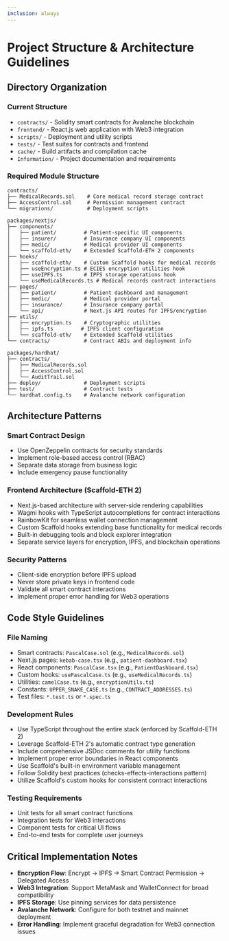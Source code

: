 ```yaml
---
inclusion: always
---
```


# Project Structure & Architecture Guidelines

## Directory Organization

### Current Structure

- `contracts/` - Solidity smart contracts for Avalanche blockchain
- `frontend/` - React.js web application with Web3 integration
- `scripts/` - Deployment and utility scripts
- `tests/` - Test suites for contracts and frontend
- `cache/` - Build artifacts and compilation cache
- `Information/` - Project documentation and requirements

### Required Module Structure

```
contracts/
├── MedicalRecords.sol    # Core medical record storage contract
├── AccessControl.sol     # Permission management contract
└── migrations/           # Deployment scripts

packages/nextjs/
├── components/
│   ├── patient/         # Patient-specific UI components
│   ├── insurer/         # Insurance company UI components
│   ├── medic/           # Medical provider UI components
│   └── scaffold-eth/    # Extended Scaffold-ETH 2 components
├── hooks/
│   ├── scaffold-eth/    # Custom Scaffold hooks for medical records
│   ├── useEncryption.ts # ECIES encryption utilities hook
│   ├── useIPFS.ts       # IPFS storage operations hook
│   └── useMedicalRecords.ts # Medical records contract interactions
├── pages/
│   ├── patient/         # Patient dashboard and management
│   ├── medic/           # Medical provider portal
│   ├── insurance/       # Insurance company portal
│   └── api/             # Next.js API routes for IPFS/encryption
├── utils/
│   ├── encryption.ts    # Cryptographic utilities
│   ├── ipfs.ts         # IPFS client configuration
│   └── scaffold-eth/    # Extended Scaffold utilities
└── contracts/           # Contract ABIs and deployment info

packages/hardhat/
├── contracts/
│   ├── MedicalRecords.sol
│   ├── AccessControl.sol
│   └── AuditTrail.sol
├── deploy/              # Deployment scripts
├── test/                # Contract tests
└── hardhat.config.ts    # Avalanche network configuration
```

## Architecture Patterns

### Smart Contract Design

- Use OpenZeppelin contracts for security standards
- Implement role-based access control (RBAC)
- Separate data storage from business logic
- Include emergency pause functionality

### Frontend Architecture (Scaffold-ETH 2)

- Next.js-based architecture with server-side rendering capabilities
- Wagmi hooks with TypeScript autocompletions for contract interactions
- RainbowKit for seamless wallet connection management
- Custom Scaffold hooks extending base functionality for medical records
- Built-in debugging tools and block explorer integration
- Separate service layers for encryption, IPFS, and blockchain operations

### Security Patterns

- Client-side encryption before IPFS upload
- Never store private keys in frontend code
- Validate all smart contract interactions
- Implement proper error handling for Web3 operations

## Code Style Guidelines

### File Naming

- Smart contracts: `PascalCase.sol` (e.g., `MedicalRecords.sol`)
- Next.js pages: `kebab-case.tsx` (e.g., `patient-dashboard.tsx`)
- React components: `PascalCase.tsx` (e.g., `PatientDashboard.tsx`)
- Custom hooks: `usePascalCase.ts` (e.g., `useMedicalRecords.ts`)
- Utilities: `camelCase.ts` (e.g., `encryptionUtils.ts`)
- Constants: `UPPER_SNAKE_CASE.ts` (e.g., `CONTRACT_ADDRESSES.ts`)
- Test files: `*.test.ts` or `*.spec.ts`

### Development Rules

- Use TypeScript throughout the entire stack (enforced by Scaffold-ETH 2)
- Leverage Scaffold-ETH 2's automatic contract type generation
- Include comprehensive JSDoc comments for utility functions
- Implement proper error boundaries in React components
- Use Scaffold's built-in environment variable management
- Follow Solidity best practices (checks-effects-interactions pattern)
- Utilize Scaffold's custom hooks for consistent contract interactions

### Testing Requirements

- Unit tests for all smart contract functions
- Integration tests for Web3 interactions
- Component tests for critical UI flows
- End-to-end tests for complete user journeys

## Critical Implementation Notes

- **Encryption Flow**: Encrypt → IPFS → Smart Contract Permission → Delegated Access
- **Web3 Integration**: Support MetaMask and WalletConnect for broad compatibility
- **IPFS Storage**: Use pinning services for data persistence
- **Avalanche Network**: Configure for both testnet and mainnet deployment
- **Error Handling**: Implement graceful degradation for Web3 connection issues
